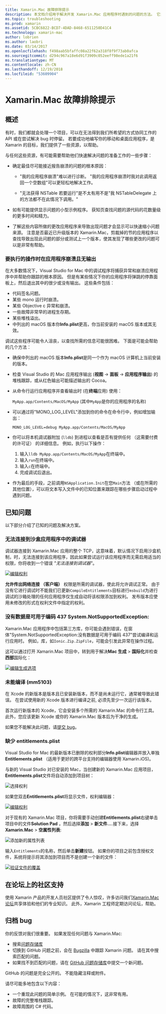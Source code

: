 ```yaml
---
title: Xamarin.Mac 故障排除提示
description: 本文档介绍用于解决开发 Xamarin.Mac 应用程序时遇到的问题的方法。 它还讨论了如何获取支持。
ms.topic: troubleshooting
ms.prod: xamarin
ms.assetid: 5CBC6822-BCD7-4DAD-8468-6511250D41C4
ms.technology: xamarin-mac
author: lobrien
ms.author: laobri
ms.date: 03/14/2017
ms.openlocfilehash: f498aab5bfaffc08a22f62a318f8f9f73ab0afca
ms.sourcegitcommit: d294c967a18e6d91f3909c052eeff98ede1a21f6
ms.translationtype: MT
ms.contentlocale: zh-CN
ms.lasthandoff: 12/19/2018
ms.locfileid: "53609904"
---
```

# <a name="xamarinmac-troubleshooting-tips"></a>Xamarin.Mac 故障排除提示

## <a name="overview"></a>概述

有时，我们都就会处理一个项目，可以在无法得到我们所希望的方式协同工作的 API 或在尝试解决 bug 时停留。 若要成功地编写你的移动和桌面应用程序，是 Xamarin 的目标，我们提供了一些资源，以帮助。

与任何这些资源，有可能需要帮助他们快速解决问题的准备工作的一些步骤：

- 确定最佳尽可能接近报告崩溃的问题的根本原因：
 
     - "我的应用程序崩溃"难以进行诊断。 "我的应用程序崩溃时我对此调用返回一个空数组"可以更轻松地解决工作。

     - "无法获得 NSTable 若要运行"是不太有用不是"我 NSTableDelegate 上的方法都不在此情况下调用。"

- 如有可能提供显示问题的小型示例程序。 获知页查找问题的源代码的花数量级的更多时间和精力。

- 了解这些内容所做的更改应用程序来导致出现问题才会显示可以快速缩小问题来源。 注意是否最近已升级版本的 Xamarin.Mac，剪裁掉的节的应用程序以查找导致出现此问题的部分或测试上一个版本，使其发现了哪些更改的问题可以是非常有帮助。


### <a name="what-to-do-when-your-app-crashes-with-no-output"></a>要执行的操作时在应用程序崩溃且无输出

在大多数情况下，Visual Studio for Mac 中的调试程序将捕获异常和崩溃应用程序中并帮助你跟踪的根本原因。 但是有某些情况下你的应用程序将弹跳的停靠面板上，然后退出其中的很少或没有输出。 这些条件包括：

- 代码签名问题。
- 某些 mono 运行时崩溃。
- 某些 Objective c 异常和崩溃。
- 一些故障非常早的进程生存期。
- 某些堆栈溢出。
- 中列出的 macOS 版本你**Info.plist**更高，你当前安装的 macOS 版本或其无效。

调试这些程序可能令人沮丧，以查找所需的信息可能很困难。 下面是可能会帮助的几个方法：

- 确保中列出的 macOS 版本**Info.plist**是同一个作为 macOS 计算机上当前安装的版本。
- 检查 Visual Studio 的 Mac 应用程序输出 (**视图** -> **面板** -> **应用程序输出**) 的堆栈跟踪，或从红色输出可能描述输出的 Cocoa。
- 从命令行运行应用程序并查看输出时 (在**终端**应用) 使用： 

     `MyApp.app/Contents/MacOS/MyApp` (其中`MyApp`是你的应用程序的名称)
- 可以通过将"MONO_LOG_LEVEL"添加到你的命令在命令行中，例如增加输出： 

     `MONO_LOG_LEVEL=debug MyApp.app/Contents/MacOS/MyApp`
- 你可以将本机调试器附加 (`lldb`) 到进程以查看是否有提供任何 （这需要付费的许可证） 的详细信息。 例如，执行以下操作：

    1. 输入`lldb MyApp.app/Contents/MacOS/MyApp`在终端中。
    2. 输入`run`在终端中。
    3. 输入`c`在终端中。
    4. 完成调试后退出。
- 作为最后的手段，之前调用`NSApplication.Init`在您`Main`方法 （或在所需的其他位置），可以将文本写入文件中的已知位置来跟踪在哪些步骤启动过程中遇到问题。

## <a name="known-issues"></a>已知问题

以下部分介绍了已知的问题及解决方案。

### <a name="unable-to-connect-to-the-debugger-in-sandboxed-apps"></a>无法连接到沙盒应用程序中的调试器

调试器连接到 Xamarin.Mac 应用的整个 TCP，这意味着，默认情况下启用沙盒机制，时，无法连接到该应用程序，因此如果尝试运行该应用程序而无需启用适当的权限，你将收到一个错误 *"无法连接到调试器"*。 

[![编辑权利](troubleshooting-images/debug01.png "编辑权利")](troubleshooting-images/debug01-large.png#lightbox)

**允许传出网络连接 （客户端）** 权限是所需的调试器，使此将允许调试正常。 由于没有它进行调试时不能我们已更新`CompileEntitlements`目标进行`msbuild`为进行调试的沙箱处理的任何应用程序仅生成自动将该权限添加到权利。 发布版本应使用未修改的形式在权利文件中指定的权利。

### <a name="systemnotsupportedexception-no-data-is-available-for-encoding-437"></a>没有数据是可用于编码 437 System.NotSupportedException:
 
Xamarin.Mac 应用程序中包括第三方库，你可能会遇到错误，在窗体"System.NotSupportedException:没有数据是可用于编码 437"尝试编译和运行应用时。 例如，库，如`Ionic.Zip.ZipFile`，可能会引发此异常在操作过程。

这可以通过打开 Xamarin.Mac 项目中，转到用于解决**Mac 生成** > **国际化**并检查**西部**国际化：

[![编辑生成选项](troubleshooting-images/issue01.png "编辑生成选项")](troubleshooting-images/issue01-large.png#lightbox)

### <a name="failed-to-compile-mm5103"></a>未能编译 (mm5103)

在 Xcode 的新版本是版本且已安装新版本，而不是尚未运行它，通常被导致此错误。 在尝试使用新的 Xcode 版本进行编译之前, 必须先至少一次运行该版本。

首次运行新版本的 Xcode，它会安装多个所需的 Xamarin.Mac 的命令行工具。 此外，您应该更新 Xcode 或你的 Xamarin.Mac 版本后为干净的生成。

如果您不能解决此问题，请[提交 bug](#filing-a-bug)。

### <a name="missing-entitlementsplist"></a>缺少 entitlements.plist

Visual Studio for Mac 的最新版本已删除的权利部分**Info.plist**编辑器并放入单独**Entitlements.plist** （适用于更好的跨平台支持的编辑器使用 Xamarin.iOS)。

与新的 Visual Studio 对已安装的 Mac，当创建新的 Xamarin.Mac 应用项目， **Entitlements.plist**文件将自动添加到项目树：

![选择权利](troubleshooting-images/entitlements01.png "选择权利")

如果您双击**Entitlements.plist**将显示文件，权利编辑器：

[![编辑权利](troubleshooting-images/entitlements02.png "编辑权利")](troubleshooting-images/entitlements02-large.png#lightbox)

对于现有的 Xamarin.Mac 项目，你将需要手动创建**Entitlements.plist**右键单击项目中的文件**Solution Pad** ，然后选择**添加**  > **新文件...**.接下来，选择**Xamarin.Mac** > **空属性列表**:

![添加新的属性列表](troubleshooting-images/entitlements03.png "添加新的属性列表")

输入`Entitlements`的名称，然后单击**新建**按钮。 如果你的项目之前包含授权文件，系统将提示将其添加到项目而不是创建一个新的文件：

[![验证文件的覆盖](troubleshooting-images/entitlements04.png "验证的文件覆盖")](troubleshooting-images/entitlements04-large.png#lightbox)

## <a name="community-support-on-the-forums"></a>在论坛上的社区支持

使用 Xamarin 产品的开发人员社区提供了令人惊叹，许多访问我们[Xamarin.Mac 论坛](http://forums.xamarin.com/categories/mac)共享体验和他们的专业知识。 此外，Xamarin 工程师定期访问论坛，帮助。

<a name="filing-a-bug"/>

## <a name="filing-a-bug"></a>归档 bug

你的反馈对我们很重要。 如果发现任何问题与 Xamarin.Mac:

- 搜索[问题存储库](https://github.com/xamarin/xamarin-macios/issues) 
- 切换到 GitHub 问题之前，会在 [Bugzilla](https://bugzilla.xamarin.com/describecomponents.cgi) 中跟踪 Xamarin 问题。 请在其中搜索匹配的问题。
- 如果找不到匹配的问题，请在 [GitHub 问题存储库](https://github.com/xamarin/xamarin-macios/issues/new)中提交一个新问题。

GitHub 的问题是完全公开的。 不能隐藏注释或附件。 

请尽可能多地包含以下内容：                                                                                                                                          

- 一个重现此问题的简单示例。 在可能的情况下，这非常有用。 
- 故障的完整堆栈跟踪。
- 故障周围的 C# 代码。 
